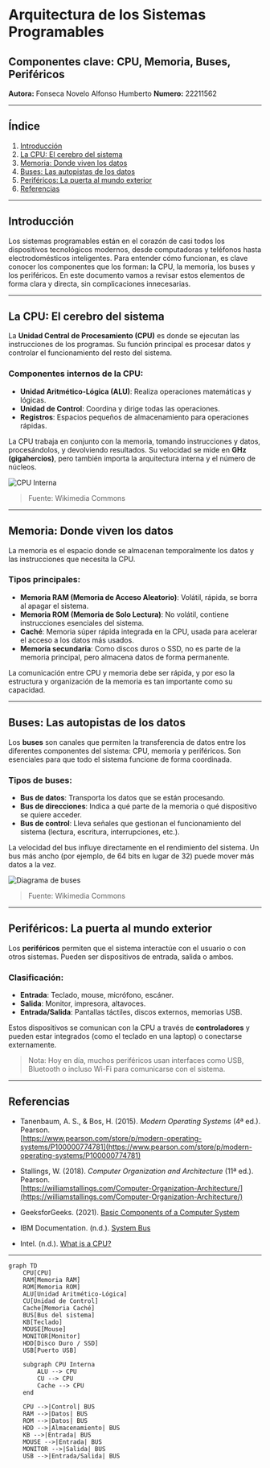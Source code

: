 # Arquitectura de los Sistemas Programables

## Componentes clave: CPU, Memoria, Buses, Periféricos

**Autora:** Fonseca Novelo Alfonso Humberto
**Numero:** 22211562

---

## Índice

1. [Introducción](#introducción)  
2. [La CPU: El cerebro del sistema](#la-cpu-el-cerebro-del-sistema)  
3. [Memoria: Donde viven los datos](#memoria-donde-viven-los-datos)  
4. [Buses: Las autopistas de los datos](#buses-las-autopistas-de-los-datos)  
5. [Periféricos: La puerta al mundo exterior](#periféricos-la-puerta-al-mundo-exterior)  
6. [Referencias](#referencias)

---

## Introducción

Los sistemas programables están en el corazón de casi todos los dispositivos tecnológicos modernos, desde computadoras y teléfonos hasta electrodomésticos inteligentes. Para entender cómo funcionan, es clave conocer los componentes que los forman: la CPU, la memoria, los buses y los periféricos. En este documento vamos a revisar estos elementos de forma clara y directa, sin complicaciones innecesarias.

---

## La CPU: El cerebro del sistema

La **Unidad Central de Procesamiento (CPU)** es donde se ejecutan las instrucciones de los programas. Su función principal es procesar datos y controlar el funcionamiento del resto del sistema.

### Componentes internos de la CPU:

- **Unidad Aritmético-Lógica (ALU)**: Realiza operaciones matemáticas y lógicas.
- **Unidad de Control**: Coordina y dirige todas las operaciones.
- **Registros**: Espacios pequeños de almacenamiento para operaciones rápidas.

La CPU trabaja en conjunto con la memoria, tomando instrucciones y datos, procesándolos, y devolviendo resultados. Su velocidad se mide en **GHz (gigahercios)**, pero también importa la arquitectura interna y el número de núcleos.

![CPU Interna](https://upload.wikimedia.org/wikipedia/commons/thumb/3/3a/ABasicComputer.svg/640px-ABasicComputer.svg.png)

> Fuente: Wikimedia Commons

---

## Memoria: Donde viven los datos

La memoria es el espacio donde se almacenan temporalmente los datos y las instrucciones que necesita la CPU.

### Tipos principales:

- **Memoria RAM (Memoria de Acceso Aleatorio)**: Volátil, rápida, se borra al apagar el sistema.
- **Memoria ROM (Memoria de Solo Lectura)**: No volátil, contiene instrucciones esenciales del sistema.
- **Caché**: Memoria súper rápida integrada en la CPU, usada para acelerar el acceso a los datos más usados.
- **Memoria secundaria**: Como discos duros o SSD, no es parte de la memoria principal, pero almacena datos de forma permanente.

La comunicación entre CPU y memoria debe ser rápida, y por eso la estructura y organización de la memoria es tan importante como su capacidad.

---

## Buses: Las autopistas de los datos

Los **buses** son canales que permiten la transferencia de datos entre los diferentes componentes del sistema: CPU, memoria y periféricos. Son esenciales para que todo el sistema funcione de forma coordinada.

### Tipos de buses:

- **Bus de datos**: Transporta los datos que se están procesando.
- **Bus de direcciones**: Indica a qué parte de la memoria o qué dispositivo se quiere acceder.
- **Bus de control**: Lleva señales que gestionan el funcionamiento del sistema (lectura, escritura, interrupciones, etc.).

La velocidad del bus influye directamente en el rendimiento del sistema. Un bus más ancho (por ejemplo, de 64 bits en lugar de 32) puede mover más datos a la vez.

![Diagrama de buses](https://upload.wikimedia.org/wikipedia/commons/thumb/a/a9/Computer_buses.svg/640px-Computer_buses.svg.png)

> Fuente: Wikimedia Commons

---

## Periféricos: La puerta al mundo exterior

Los **periféricos** permiten que el sistema interactúe con el usuario o con otros sistemas. Pueden ser dispositivos de entrada, salida o ambos.

### Clasificación:

- **Entrada**: Teclado, mouse, micrófono, escáner.
- **Salida**: Monitor, impresora, altavoces.
- **Entrada/Salida**: Pantallas táctiles, discos externos, memorias USB.

Estos dispositivos se comunican con la CPU a través de **controladores** y pueden estar integrados (como el teclado en una laptop) o conectarse externamente.

> Nota: Hoy en día, muchos periféricos usan interfaces como USB, Bluetooth o incluso Wi-Fi para comunicarse con el sistema.

---

## Referencias

- Tanenbaum, A. S., & Bos, H. (2015). *Modern Operating Systems* (4ª ed.). Pearson.  
  [https://www.pearson.com/store/p/modern-operating-systems/P100000774781](https://www.pearson.com/store/p/modern-operating-systems/P100000774781)

- Stallings, W. (2018). *Computer Organization and Architecture* (11ª ed.). Pearson.  
  [https://williamstallings.com/Computer-Organization-Architecture/](https://williamstallings.com/Computer-Organization-Architecture/)

- GeeksforGeeks. (2021). [Basic Components of a Computer System](https://www.geeksforgeeks.org/basic-components-of-a-computer-system/)

- IBM Documentation. (n.d.). [System Bus](https://www.ibm.com/docs/en/power9?topic=architecture-system-bus)

- Intel. (n.d.). [What is a CPU?](https://www.intel.com/content/www/us/en/products/docs/processors/what-is-a-cpu.html)

---

``` mermaid
graph TD
    CPU[CPU]
    RAM[Memoria RAM]
    ROM[Memoria ROM]
    ALU[Unidad Aritmético-Lógica]
    CU[Unidad de Control]
    Cache[Memoria Caché]
    BUS[Bus del sistema]
    KB[Teclado]
    MOUSE[Mouse]
    MONITOR[Monitor]
    HDD[Disco Duro / SSD]
    USB[Puerto USB]
    
    subgraph CPU Interna
        ALU --> CPU
        CU --> CPU
        Cache --> CPU
    end

    CPU -->|Control| BUS
    RAM -->|Datos| BUS
    ROM -->|Datos| BUS
    HDD -->|Almacenamiento| BUS
    KB -->|Entrada| BUS
    MOUSE -->|Entrada| BUS
    MONITOR -->|Salida| BUS
    USB -->|Entrada/Salida| BUS
```
